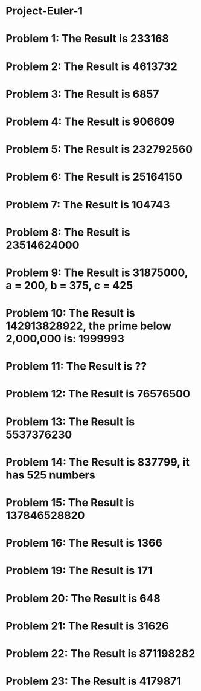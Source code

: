 # Project-Euler-1

# Problem 1: The Result is 233168 

# Problem 2: The Result is 4613732

# Problem 3: The Result is 6857

# Problem 4: The Result is 906609

# Problem 5: The Result is 232792560

# Problem 6: The Result is 25164150

# Problem 7: The Result is 104743

# Problem 8: The Result is 23514624000

# Problem 9: The Result is 31875000, a = 200, b = 375, c = 425

# Problem 10: The Result is 142913828922, the prime below 2,000,000 is: 1999993

# Problem 11: The Result is ??

# Problem 12: The Result is 76576500

# Problem 13: The Result is 5537376230

# Problem 14: The Result is 837799, it has 525 numbers

# Problem 15: The Result is 137846528820

# Problem 16: The Result is 1366

# Problem 19: The Result is 171

# Problem 20: The Result is 648

# Problem 21: The Result is 31626

# Problem 22: The Result is 871198282

# Problem 23: The Result is 4179871
